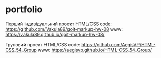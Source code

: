 # portfolio
Перший індивідуальний проект HTML/CSS
code: https://github.com/Vakula89/goit-markup-hw-08
www: https://vakula89.github.io/goit-markup-hw-08/


Груповий проект HTML/CSS
code: https://github.com/AegisVP/HTML-CSS_54_Group
www: https://aegisvp.github.io/HTML-CSS_54_Group/
